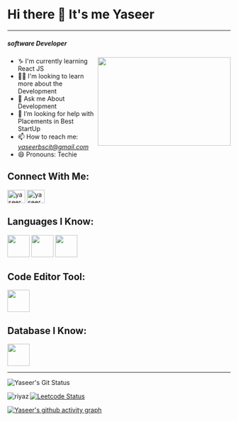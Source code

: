 # Hi there 👋 It's me Yaseer
---
##### software Developer
<img align="right" width="300" height="200" src="https://i.pinimg.com/originals/47/f0/34/47f0342cec72b800463bf003eac1257e.gif">

- ♑  I'm currently learning React JS
- 👨‍💻  I'm looking to learn more about the Development
- 🎫 Ask me About Development
- 🤔 I’m looking for help with Placements in Best StartUp
- 📫  How to reach me: *yaseerbscit@gmail.com*
- 😄 Pronouns: Techie

## Connect With Me:
<p align="left">
<a href="https://www.linkedin.com/in/yaseer-m-65a217269/" target="blank"><img align="center" src="https://raw.githubusercontent.com/rahuldkjain/github-profile-readme-generator/master/src/images/icons/Social/linked-in-alt.svg" alt="yaseer" height="30" width="40" /></a>
<a href="https://leetcode.com/u/IamYASEER/" target="blank"><img align="center" src="https://raw.githubusercontent.com/rahuldkjain/github-profile-readme-generator/master/src/images/icons/Social/leet-code.svg" alt="yaseer" height="30" width="40" /></a>
</p>

## Languages I Know:
<img height="50" width="50" src="https://img.icons8.com/?size=100&id=108784&format=png&color=000000" /> <img height="50" width="50" src="https://img.icons8.com/?size=100&id=hsPbhkOH4FMe&format=png&color=000000" />
<img height="50" width="50" src="https://img.icons8.com/?size=100&id=WNoJgbzDr3i2&format=png&color=000000" />

## Code Editor Tool:
<img height="50" width="50" src="https://img.icons8.com/?size=100&id=9OGIyU8hrxW5&format=png&color=000000" />

## Database I Know:
<img height="50" width="50" src="https://img.icons8.com/?size=100&id=bosfpvRzNOG8&format=png&color=000000" />

---

![Yaseer's Git Status](https://github-readme-stats.vercel.app/api?username=YaseerM16&show_icons=true&theme=radical&&hide=issues)

<p><img align="left" src="https://github-readme-stats.vercel.app/api/top-langs?username=YaseerM16&show_icons=true&locale=en&layout=compact" alt="riyaz" /></p>

[![Leetcode Status](https://leetcard.jacoblin.cool/IamYASEER?ext=contest&theme=dark)](https://leetcode.com/u/IamYASEER/)

[![Yaseer's github activity graph](https://github-readme-activity-graph.vercel.app/graph?username=YaseerM16&bg_color=000000&color=ffffff&line=51f565&point=ffffff&area=true&hide_border=true)](https://github.com/ashutosh00710/github-readme-activity-graph)
